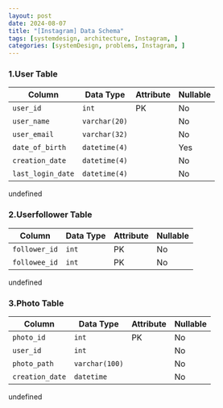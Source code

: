 ```yaml
---
layout: post
date: 2024-08-07
title: "[Instagram] Data Schema"
tags: [systemdesign, architecture, Instagram, ]
categories: [systemDesign, problems, Instagram, ]
---
```



### 1.User Table


| Column            | Data Type     | Attribute | Nullable |
| ----------------- | ------------- | --------- | -------- |
| `user_id`         | `int`         | PK        | No       |
| `user_name`       | `varchar(20)` |           | No       |
| `user_email`      | `varchar(32)` |           | No       |
| `date_of_birth`   | `datetime(4)` |           | Yes      |
| `creation_date`   | `datetime(4)` |           | No       |
| `last_login_date` | `datetime(4)` |           | No       |

undefined
### 2.Userfollower Table


| Column        | Data Type | Attribute | Nullable |
| ------------- | --------- | --------- | -------- |
| `follower_id` | `int`     | PK        | No       |
| `followee_id` | `int`     | PK        | No       |

undefined
### 3.Photo Table


| Column          | Data Type      | Attribute | Nullable |
| --------------- | -------------- | --------- | -------- |
| `photo_id`      | `int`          | PK        | No       |
| `user_id`       | `int`          |           | No       |
| `photo_path`    | `varchar(100)` |           | No       |
| `creation_date` | `datetime`     |           | No       |

undefined
